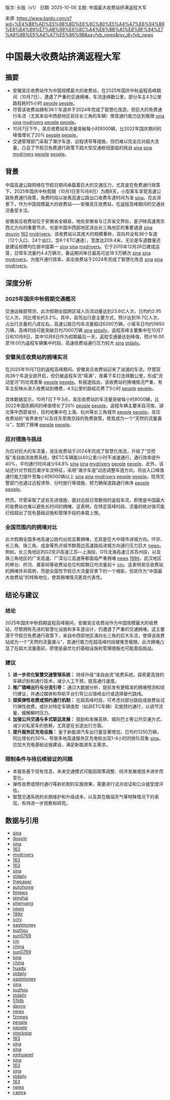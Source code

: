 版次: 头版（v1）
日期: 2025-10-08
主题: 中国最大收费站挤满返程大军

来源: https://www.baidu.com/s?wd=%E4%B8%AD%E5%9B%BD%E6%9C%80%E5%A4%A7%E6%94%B6%E8%B4%B9%E7%AB%99%E6%8C%A4%E6%BB%A1%E8%BF%94%E7%A8%8B%E5%A4%A7%E5%86%9B&sa=fyb_news&rsv_dl=fyb_news

# 中国最大收费站挤满返程大军

## 摘要
- 安徽吴庄收费站作为中国规模最大的收费站，在2025年国庆中秋返程高峰期间（10月7日），遭遇了严重的交通拥堵，车流连绵数公里，部分车主4.5公里路程耗时5小时 [people](https://vertexaisearch.cloud.google.com/grounding-api-redirect/AUZIYQGQmPQzjZUkQyDbtNcT5xd_MtsLVWQ0Kkv85OR9NaJt3X3CN_JOOm-DbiYBIoEJk9bdMya2ohng67cqxEoi99tSFZAm4smDJnu1WWiKJQxpRv6LSgxD0dQlS7EPzr5uWJHHiEIpHCOsS2sPw2T21eVn7a0P2qoZ0HBEpg==) [people](https://vertexaisearch.cloud.google.com/grounding-api-redirect/AUZIYQGOdbPo6SfMVUL9UCezQ-T3MqAkOhGg5C7DuDglvtxPZDuvIi5ZcZFsuD2hXvXdtEkU3FTu4wQs2bsDN-CjMUnWe1g4Mbj9N3CRP-c7iSca0Ub_o2dUt0i-I39f8nSPQCm5Ja57Da5lbv62E3voHGBd-o2dFgs=)。
- 尽管该收费站拥有36个车道并于2024年完成了智慧化改造，但巨大的免费通行车流（尤其来自中西部地区前往长三角的车辆）使其通行能力达到极限 [sina](https://vertexaisearch.cloud.google.com/grounding-api-redirect/AUZIYQEHh3V1zilUoyJ4n-Ls3kC9xUeUFHNEs8sG-J_G7_f5aQVfggFjWIK2nSr87QEET6gKfMrwpfj4Yhl3-ftuoHlxPV0JyKCBgaPPV1_qe_rOi2WHHuugyTxsAPZtZU1MjkKqltc6mgdBgw_gCzYH8e7SnmRqCIhXeg==) [sina](https://vertexaisearch.cloud.google.com/grounding-api-redirect/AUZIYQFu4_gZQsl-CAaaDrvDoBfG7f102PQaZ9Iz3PHRr_V8Bw749ENFwZxbYBm5JWfK84kNTE46GqWUdgGDHeRNrw88k14RvXZuOfATusgKt_-bMzsbzvYOxY2jGXDkvgh5YFLxYEL0ahclPrEFXie1mIYHki8WRd7qRSnfxbuXCCkgUGBPOeDa) [mydrivers](https://vertexaisearch.cloud.google.com/grounding-api-redirect/AUZIYQE4WsZhjC7UhrYq-k5sKOWGRoQ72DEBpx8c0rL-APLZ9jwyzD3l6_JQJJuJttit-pi8TJaJt2XTPVirSzinY0QZysKR773wzJQ1g4N5U1hCIbcUuevsizRMj5rb8wFcSKDIgXW4VYa7aQ==) [people](https://vertexaisearch.cloud.google.com/grounding-api-redirect/AUZIYQGQmPQzjZUkQyDbtNcT5xd_MtsLVWQ0Kkv85OR9NaJt3X3CN_JOOm-DbiYBIoEJk9bdMya2ohng67cqxEoi99tSFZAm4smDJnu1WWiKJQxpRv6LSgxD0dQlS7EPzr5uWJHHiEIpHCOsS2sPw2T21eVn7a0P2qoZ0HBEpg==) [people](https://vertexaisearch.cloud.google.com/grounding-api-redirect/AUZIYQGOdbPo6SfMVUL9UCezQ-T3MqAkOhGg5C7DuDglvtxPZDuvIi5ZcZFsuD2hXvXdtEkU3FTu4wQs2bsDN-CjMUnWe1g4Mbj9N3CRP-c7iSca0Ub_o2dUt0i-I39f8nSPQCm5Ja57Da5lbv62E3voHGBd-o2dFgs=)。
- 10月7日下午，吴庄收费站车流量突破每小时8000辆，比2022年国庆期间的峰值增长了20% [people](https://vertexaisearch.cloud.google.com/grounding-api-redirect/AUZIYQGQmPQzjZUkQyDbtNcT5xd_MtsLVWQ0Kkv85OR9NaJt3X3CN_JOOm-DbiYBIoEJk9bdMya2ohng67cqxEoi99tSFZAm4smDJnu1WWiKJQxpRv6LSgxD0dQlS7EPzr5uWJHHiEIpHCOsS2sPw2T21eVn7a0P2qoZ0HBEpg==) [people](https://vertexaisearch.cloud.google.com/grounding-api-redirect/AUZIYQGOdbPo6SfMVUL9UCezQ-T3MqAkOhGg5C7DuDglvtxPZDuvIi5ZcZFsuD2hXvXdtEkU3FTu4wQs2bsDN-CjMUnWe1g4Mbj9N3CRP-c7iSca0Ub_o2dUt0i-I39f8nSPQCm5Ja57Da5lbv62E3voHGBd-o2dFgs=)。
- 交通管理部门采取了潮汐车道、远程诱导等措施，但仍难以完全应对超大流量，凸显了节假日免费通行政策下超大型交通枢纽面临的挑战 [sina](https://vertexaisearch.cloud.google.com/grounding-api-redirect/AUZIYQEHh3V1zilUoyJ4n-Ls3kC9xUeUFHNEs8sG-J_G7_f5aQVfggFjWIK2nSr87QEET6gKfMrwpfj4Yhl3-ftuoHlxPV0JyKCBgaPPV1_qe_rOi2WHHuugyTxsAPZtZU1MjkKqltc6mgdBgw_gCzYH8e7SnmRqCIhXeg==) [sina](https://vertexaisearch.cloud.google.com/grounding-api-redirect/AUZIYQFu4_gZQsl-CAaaDrvDoBfG7f102PQaZ9Iz3PHRr_V8Bw749ENFwZxbYBm5JWfK84kNTE46GqWUdgGDHeRNrw88k14RvXZuOfATusgKt_-bMzsbzvYOxY2jGXDkvgh5YFLxYEL0ahclPrEFXie1mIYHki8WRd7qRSnfxbuXCCkgUGBPOeDa) [mydrivers](https://vertexaisearch.cloud.google.com/grounding-api-redirect/AUZIYQE4WsZhjC7UhrYq-k5sKOWGRoQ72DEBpx8c0rL-APLZ9jwyzD3l6_JQJJuJttit-pi8TJaJt2XTPVirSzinY0QZysKR773wzJQ1g4N5U1hCIbcUuevsizRMj5rb8wFcSKDIgXW4VYa7aQ==) [people](https://vertexaisearch.cloud.google.com/grounding-api-redirect/AUZIYQGQmPQzjZUkQyDbtNcT5xd_MtsLVWQ0Kkv85OR9NaJt3X3CN_JOOm-DbiYBIoEJk9bdMya2ohng67cqxEoi99tSFZAm4smDJnu1WWiKJQxpRv6LSgxD0dQlS7EPzr5uWJHHiEIpHCOsS2sPw2T21eVn7a0P2qoZ0HBEpg==) [people](https://vertexaisearch.cloud.google.com/grounding-api-redirect/AUZIYQGOdbPo6SfMVUL9UCezQ-T3MqAkOhGg5C7DuDglvtxPZDuvIi5ZcZFsuD2hXvXdtEkU3FTu4wQs2bsDN-CjMUnWe1g4Mbj9N3CRP-c7iSca0Ub_o2dUt0i-I39f8nSPQCm5Ja57Da5lbv62E3voHGBd-o2dFgs=)。

## 背景
中国高速公路网络在节假日期间承载着巨大的交通压力，尤其是在免费通行政策下。2025年国庆中秋假期（10月1日至10月8日）为期8天，小型客车享受高速公路免费通行政策，免费时段以驶离高速公路出口收费车道时间为准 [sina](https://vertexaisearch.cloud.google.com/grounding-api-redirect/AUZIYQHrVKw0xNPywPWlRaC8AIRp689wsmga7HdKmVgTBSqI2UX6AzFsQRsSUHan-_gFiLafK1omqQi2-gYFlKRhf0MykAgMptPFexqzYKQ568doqRBqZdxl3Mm1Dk0ENfYZ5dMxGt7FQCw_012nqHqOi_SWvXPNwuo17cgXscTHymnB6A==)。在此背景下，作为中国规模最大的收费站——安徽吴庄收费站，在返程高峰期间的交通状况备受关注。

安徽吴庄收费站位于安徽省全椒县，地处安徽省与江苏省交界处，是沪陕高速南京西北方向的重要节点，也是中国中西部地区进出长三角地区的重要通道 [sina](https://vertexaisearch.cloud.google.com/grounding-api-redirect/AUZIYQEHh3V1zilUoyJ4n-Ls3kC9xUeUFHNEs8sG-J_G7_f5aQVfggFjWIK2nSr87QEET6gKfMrwpfj4Yhl3-ftuoHlxPV0JyKCBgaPPV1_qe_rOi2WHHuugyTxsAPZtZU1MjkKqltc6mgdBgw_gCzYH8e7SnmRqCIhXeg==) [douyin](https://vertexaisearch.cloud.google.com/grounding-api-redirect/AUZIYQFGrlcQIfVsLZ7b46qvATWvLDyJI0dN7iaCw8HyO-OxugA7vGnrZGYrwOx0B0vRxPVd_YFobfHI5HFca8hDbfERnytCTYyrl8KIQWqm2TQQERrOhr4X3LkiyRGWIDlOt87DexCGRxHT7An_lA==) [163](https://vertexaisearch.cloud.google.com/grounding-api-redirect/AUZIYQGcPb4ws1ZZcMEfg9-paL0i2kV77ha5b_pOiBCTTEUyvISyFhF2GfHU3pEEviE6XocHLa7eqOUPdxOtPyjfyKKD2OPMJnplntZzJiWeAgwbEidlCQVRq5Ug6sWJmKGddUVmbs1M4nlQh_CbnH9VrL8=) [mydrivers](https://vertexaisearch.cloud.google.com/grounding-api-redirect/AUZIYQE4WsZhjC7UhrYq-k5sKOWGRoQ72DEBpx8c0rL-APLZ9jwyzD3l6_JQJJuJttit-pi8TJaJt2XTPVirSzinY0QZysKR773wzJQ1g4N5U1hCIbcUuevsizRMj5rb8wFcSKDIgXW4VYa7aQ==)。该收费站以其庞大的规模著称，双向共设有36个车道（12个入口、24个出口，含6个ETC通道），宽度达209.4米，无论是车道数量还是建设规模均位居中国第一 [sina](https://vertexaisearch.cloud.google.com/grounding-api-redirect/AUZIYQEHh3V1zilUoyJ4n-Ls3kC9xUeUFHNEs8sG-J_G7_f5aQVfggFjWIK2nSr87QEET6gKfMrwpfj4Yhl3-ftuoHlxPV0JyKCBgaPPV1_qe_rOi2WHHuugyTxsAPZtZU1MjkKqltc6mgdBgw_gCzYH8e7SnmRqCIhXeg==) [sina](https://vertexaisearch.cloud.google.com/grounding-api-redirect/AUZIYQFu4_gZQsl-CAaaDrvDoBfG7f102PQaZ9Iz3PHRr_V8Bw749ENFwZxbYBm5JWfK84kNTE46GqWUdgGDHeRNrw88k14RvXZuOfATusgKt_-bMzsbzvYOxY2jGXDkvgh5YFLxYEL0ahclPrEFXie1mIYHki8WRd7qRSnfxbuXCCkgUGBPOeDa) [mydrivers](https://vertexaisearch.cloud.google.com/grounding-api-redirect/AUZIYQE4WsZhjC7UhrYq-k5sKOWGRoQ72DEBpx8c0rL-APLZ9jwyzD3l6_JQJJuJttit-pi8TJaJt2XTPVirSzinY0QZysKR773wzJQ1g4N5U1hCIbcUuevsizRMj5rb8wFcSKDIgXW4VYa7aQ==)。它于2015年12月26日建成运营，日常车流量约4.4万辆次，春运期间单日最高可达18.5万辆次 [sina](https://vertexaisearch.cloud.google.com/grounding-api-redirect/AUZIYQEHh3V1zilUoyJ4n-Ls3kC9xUeUFHNEs8sG-J_G7_f5aQVfggFjWIK2nSr87QEET6gKfMrwpfj4Yhl3-ftuoHlxPV0JyKCBgaPPV1_qe_rOi2WHHuugyTxsAPZtZU1MjkKqltc6mgdBgw_gCzYH8e7SnmRqCIhXeg==) [sina](https://vertexaisearch.cloud.google.com/grounding-api-redirect/AUZIYQFu4_gZQsl-CAaaDrvDoBfG7f102PQaZ9Iz3PHRr_V8Bw749ENFwZxbYBm5JWfK84kNTE46GqWUdgGDHeRNrw88k14RvXZuOfATusgKt_-bMzsbzvYOxY2jGXDkvgh5YFLxYEL0ahclPrEFXie1mIYHki8WRd7qRSnfxbuXCCkgUGBPOeDa) [mydrivers](https://vertexaisearch.cloud.google.com/grounding-api-redirect/AUZIYQE4WsZhjC7UhrYq-k5sKOWGRoQ72DEBpx8c0rL-APLZ9jwyzD3l6_JQJJuJttit-pi8TJaJt2XTPVirSzinY0QZysKR773wzJQ1g4N5U1hCIbcUuevsizRMj5rb8wFcSKDIgXW4VYa7aQ==)。为提升通行效率，吴庄收费站于2024年完成了智慧化改造 [sina](https://vertexaisearch.cloud.google.com/grounding-api-redirect/AUZIYQEHh3V1zilUoyJ4n-Ls3kC9xUeUFHNEs8sG-J_G7_f5aQVfggFjWIK2nSr87QEET6gKfMrwpfj4Yhl3-ftuoHlxPV0JyKCBgaPPV1_qe_rOi2WHHuugyTxsAPZtZU1MjkKqltc6mgdBgw_gCzYH8e7SnmRqCIhXeg==) [sina](https://vertexaisearch.cloud.google.com/grounding-api-redirect/AUZIYQFu4_gZQsl-CAaaDrvDoBfG7f102PQaZ9Iz3PHRr_V8Bw749ENFwZxbYBm5JWfK84kNTE46GqWUdgGDHeRNrw88k14RvXZuOfATusgKt_-bMzsbzvYOxY2jGXDkvgh5YFLxYEL0ahclPrEFXie1mIYHki8WRd7qRSnfxbuXCCkgUGBPOeDa) [mydrivers](https://vertexaisearch.cloud.google.com/grounding-api-redirect/AUZIYQE4WsZhjC7UhrYq-k5sKOWGRoQ72DEBpx8c0rL-APLZ9jwyzD3l6_JQJJuJttit-pi8TJaJt2XTPVirSzinY0QZysKR773wzJQ1g4N5U1hCIbcUuevsizRMj5rb8wFcSKDIgXW4VYa7aQ==)。

## 深度分析
### 2025年国庆中秋假期交通概况
交通运输部预测，此次假期全国跨区域人员流动量达到23.6亿人次，日均约2.95亿人次，同比增长约3.2%。其中，自驾出行是主要方式，预计达到18.7亿人次，占出行总量的八成左右。高速公路日均车流量超过6200万辆，小客车日均约5650万辆，高峰时段可能突破日均7000万辆 [sina](https://vertexaisearch.cloud.google.com/grounding-api-redirect/AUZIYQHrVKw0xNPywPWlRaC8AIRp689wsmga7HdKmVgTBSqI2UX6AzFsQRsSUHan-_gFiLafK1omqQi2-gYFlKRhf0MykAgMptPFexqzYKQ568doqRBqZdxl3Mm1Dk0ENfYZ5dMxGt7FQCw_012nqHqOi_SWvXPNwuo17cgXscTHymnB6A==) [stdaily](https://vertexaisearch.cloud.google.com/grounding-api-redirect/AUZIYQEsAT-TGQ0hpOBLob-29K9PZkp-d_4VK4DYmNGrVZW71SPN6hs-rDFjEUN5d9vi7azYY_t-ThTnQgjNak2A8pL2NoDroHLLGNI3wRcDt0G2spp2wYUNIY5ES0GmxNCzEpsgk_A5tnsUDFr9UQBeOhPcwcSpckizuPurXg==)。返程高峰主要集中在10月7日和10月8日，其中10月8日作为假期最后一天，返程交通量达到峰值，预计16:00至18:00为返程车辆集中时段，高速收费站通行压力较大 [sina](https://vertexaisearch.cloud.google.com/grounding-api-redirect/AUZIYQHrVKw0xNPywPWlRaC8AIRp689wsmga7HdKmVgTBSqI2UX6AzFsQRsSUHan-_gFiLafK1omqQi2-gYFlKRhf0MykAgMptPFexqzYKQ568doqRBqZdxl3Mm1Dk0ENfYZ5dMxGt7FQCw_012nqHqOi_SWvXPNwuo17cgXscTHymnB6A==) [stdaily](https://vertexaisearch.cloud.google.com/grounding-api-redirect/AUZIYQEsAT-TGQ0hpOBLob-29K9PZkp-d_4VK4DYmNGrVZW71SPN6hs-rDFjEUN5d9vi7azYY_t-ThTnQgjNak2A8pL2NoDroHLLGNI3wRcDt0G2spp2wYUNIY5ES0GmxNCzEpsgk_A5tnsUDFr9UQBeOhPcwcSpckizuPurXg==)。

### 安徽吴庄收费站的拥堵实况
在2025年10月7日的返程高峰期间，安徽吴庄收费站迎来了汹涌的车流。尽管双向36个车道全部开启，但仍被返程车流“填满”，夜幕下车灯连绵数公里，形成“流动星河”的壮观景象 [people](https://vertexaisearch.cloud.google.com/grounding-api-redirect/AUZIYQGQmPQzjZUkQyDbtNcT5xd_MtsLVWQ0Kkv85OR9NaJt3X3CN_JOOm-DbiYBIoEJk9bdMya2ohng67cqxEoi99tSFZAm4smDJnu1WWiKJQxpRv6LSgxD0dQlS7EPzr5uWJHHiEIpHCOsS2sPw2T21eVn7a0P2qoZ0HBEpg==) [people](https://vertexaisearch.cloud.google.com/grounding-api-redirect/AUZIYQGOdbPo6SfMVUL9UCezQ-T3MqAkOhGg5C7DuDglvtxPZDuvIi5ZcZFsuD2hXvXdtEkU3FTu4wQs2bsDN-CjMUnWe1g4Mbj9N3CRP-c7iSca0Ub_o2dUt0i-I39f8nSPQCm5Ja57Da5lbv62E3voHGBd-o2dFgs=)。有报道指出，该收费站的拥堵情况严重，有车主反映从进入收费站到缴费，4.5公里的路程花费了5小时 [people](https://vertexaisearch.cloud.google.com/grounding-api-redirect/AUZIYQGQmPQzjZUkQyDbtNcT5xd_MtsLVWQ0Kkv85OR9NaJt3X3CN_JOOm-DbiYBIoEJk9bdMya2ohng67cqxEoi99tSFZAm4smDJnu1WWiKJQxpRv6LSgxD0dQlS7EPzr5uWJHHiEIpHCOsS2sPw2T21eVn7a0P2qoZ0HBEpg==) [people](https://vertexaisearch.cloud.google.com/grounding-api-redirect/AUZIYQGOdbPo6SfMVUL9UCezQ-T3MqAkOhGg5C7DuDglvtxPZDuvIi5ZcZFsuD2hXvXdtEkU3FTu4wQs2bsDN-CjMUnWe1g4Mbj9N3CRP-c7iSca0Ub_o2dUt0i-I39f8nSPQCm5Ja57Da5lbv62E3voHGBd-o2dFgs=)。

具体数据显示，10月7日下午3点，吴庄收费站的车流量突破每小时8000辆，比2022年国庆期间的峰值增长了20% [people](https://vertexaisearch.cloud.google.com/grounding-api-redirect/AUZIYQGQmPQzjZUkQyDbtNcT5xd_MtsLVWQ0Kkv85OR9NaJt3X3CN_JOOm-DbiYBIoEJk9bdMya2ohng67cqxEoi99tSFZAm4smDJnu1WWiKJQxpRv6LSgxD0dQlS7EPzr5uWJHHiEIpHCOsS2sPw2T21eVn7a0P2qoZ0HBEpg==) [people](https://vertexaisearch.cloud.google.com/grounding-api-redirect/AUZIYQGOdbPo6SfMVUL9UCezQ-T3MqAkOhGg5C7DuDglvtxPZDuvIi5ZcZFsuD2hXvXdtEkU3FTu4wQs2bsDN-CjMUnWe1g4Mbj9N3CRP-c7iSca0Ub_o2dUt0i-I39f8nSPQCm5Ja57Da5lbv62E3voHGBd-o2dFgs=)。返程车辆主要来自河南、湖北等中西部省份，目的地集中在上海、杭州等长三角城市 [people](https://vertexaisearch.cloud.google.com/grounding-api-redirect/AUZIYQGQmPQzjZUkQyDbtNcT5xd_MtsLVWQ0Kkv85OR9NaJt3X3CN_JOOm-DbiYBIoEJk9bdMya2ohng67cqxEoi99tSFZAm4smDJnu1WWiKJQxpRv6LSgxD0dQlS7EPzr5uWJHHiEIpHCOsS2sPw2T21eVn7a0P2qoZ0HBEpg==) [people](https://vertexaisearch.cloud.google.com/grounding-api-redirect/AUZIYQGOdbPo6SfMVUL9UCezQ-T3MqAkOhGg5C7DuDglvtxPZDuvIi5ZcZFsuD2hXvXdtEkU3FTu4wQs2bsDN-CjMUnWe1g4Mbj9N3CRP-c7iSca0Ub_o2dUt0i-I39f8nSPQCm5Ja57Da5lbv62E3voHGBd-o2dFgs=)。吴庄收费站的“省界身份”以及往东至南京段的免费政策，使其成为一个“天然的流量漏斗”，加剧了拥堵 [people](https://vertexaisearch.cloud.google.com/grounding-api-redirect/AUZIYQGQmPQzjZUkQyDbtNcT5xd_MtsLVWQ0Kkv85OR9NaJt3X3CN_JOOm-DbiYBIoEJk9bdMya2ohng67cqxEoi99tSFZAm4smDJnu1WWiKJQxpRv6LSgxD0dQlS7EPzr5uWJHHiEIpHCOsS2sPw2T21eVn7a0P2qoZ0HBEpg==) [people](https://vertexaisearch.cloud.google.com/grounding-api-redirect/AUZIYQGOdbPo6SfMVUL9UCezQ-T3MqAkOhGg5C7DuDglvtxPZDuvIi5ZcZFsuD2hXvXdtEkU3FTu4wQs2bsDN-CjMUnWe1g4Mbj9N3CRP-c7iSca0Ub_o2dUt0i-I39f8nSPQCm5Ja57Da5lbv62E3voHGBd-o2dFgs=)。

### 应对措施与挑战
为应对巨大的车流量，吴庄收费站于2024年完成了智慧化改造，升级了“交控版”准自由流收费系统，使ETC车辆能以40公里/小时不减速通行，通行效率提升40%，平均通行时间减少54.8% [sina](https://vertexaisearch.cloud.google.com/grounding-api-redirect/AUZIYQEHh3V1zilUoyJ4n-Ls3kC9xUeUFHNEs8sG-J_G7_f5aQVfggFjWIK2nSr87QEET6gKfMrwpfj4Yhl3-ftuoHlxPV0JyKCBgaPPV1_qe_rOi2WHHuugyTxsAPZtZU1MjkKqltc6mgdBgw_gCzYH8e7SnmRqCIhXeg==) [sina](https://vertexaisearch.cloud.google.com/grounding-api-redirect/AUZIYQFu4_gZQsl-CAaaDrvDoBfG7f102PQaZ9Iz3PHRr_V8Bw749ENFwZxbYBm5JWfK84kNTE46GqWUdgGDHeRNrw88k14RvXZuOfATusgKt_-bMzsbzvYOxY2jGXDkvgh5YFLxYEL0ahclPrEFXie1mIYHki8WRd7qRSnfxbuXCCkgUGBPOeDa) [mydrivers](https://vertexaisearch.cloud.google.com/grounding-api-redirect/AUZIYQE4WsZhjC7UhrYq-k5sKOWGRoQ72DEBpx8c0rL-APLZ9jwyzD3l6_JQJJuJttit-pi8TJaJt2XTPVirSzinY0QZysKR773wzJQ1g4N5U1hCIbcUuevsizRMj5rb8wFcSKDIgXW4VYa7aQ==) [people](https://vertexaisearch.cloud.google.com/grounding-api-redirect/AUZIYQGQmPQzjZUkQyDbtNcT5xd_MtsLVWQ0Kkv85OR9NaJt3X3CN_JOOm-DbiYBIoEJk9bdMya2ohng67cqxEoi99tSFZAm4smDJnu1WWiKJQxpRv6LSgxD0dQlS7EPzr5uWJHHiEIpHCOsS2sPw2T21eVn7a0P2qoZ0HBEpg==) [people](https://vertexaisearch.cloud.google.com/grounding-api-redirect/AUZIYQGOdbPo6SfMVUL9UCezQ-T3MqAkOhGg5C7DuDglvtxPZDuvIi5ZcZFsuD2hXvXdtEkU3FTu4wQs2bsDN-CjMUnWe1g4Mbj9N3CRP-c7iSca0Ub_o2dUt0i-I39f8nSPQCm5Ja57Da5lbv62E3voHGBd-o2dFgs=)。此外，该站还针对节假日潮汐车流特征，采用“潮汐车道”动态调整车道方向，将出入口峰值通行能力提升至每小时6000辆以上 [sina](https://vertexaisearch.cloud.google.com/grounding-api-redirect/AUZIYQEHh3V1zilUoyJ4n-Ls3kC9xUeUFHNEs8sG-J_G7_f5aQVfggFjWIK2nSr87QEET6gKfMrwpfj4Yhl3-ftuoHlxPV0JyKCBgaPPV1_qe_rOi2WHHuugyTxsAPZtZU1MjkKqltc6mgdBgw_gCzYH8e7SnmRqCIhXeg==) [sina](https://vertexaisearch.cloud.google.com/grounding-api-redirect/AUZIYQFu4_gZQsl-CAaaDrvDoBfG7f102PQaZ9Iz3PHRr_V8Bw749ENFwZxbYBm5JWfK84kNTE46GqWUdgGDHeRNrw88k14RvXZuOfATusgKt_-bMzsbzvYOxY2jGXDkvgh5YFLxYEL0ahclPrEFXie1mIYHki8WRd7qRSnfxbuXCCkgUGBPOeDa) [mydrivers](https://vertexaisearch.cloud.google.com/grounding-api-redirect/AUZIYQE4WsZhjC7UhrYq-k5sKOWGRoQ72DEBpx8c0rL-APLZ9jwyzD3l6_JQJJuJttit-pi8TJaJt2XTPVirSzinY0QZysKR773wzJQ1g4N5U1hCIbcUuevsizRMj5rb8wFcSKDIgXW4VYa7aQ==) [people](https://vertexaisearch.cloud.google.com/grounding-api-redirect/AUZIYQGQmPQzjZUkQyDbtNcT5xd_MtsLVWQ0Kkv85OR9NaJt3X3CN_JOOm-DbiYBIoEJk9bdMya2ohng67cqxEoi99tSFZAm4smDJnu1WWiKJQxpRv6LSgxD0dQlS7EPzr5uWJHHiEIpHCOsS2sPw2T21eVn7a0P2qoZ0HBEpg==) [people](https://vertexaisearch.cloud.google.com/grounding-api-redirect/AUZIYQGOdbPo6SfMVUL9UCezQ-T3MqAkOhGg5C7DuDglvtxPZDuvIi5ZcZFsuD2hXvXdtEkU3FTu4wQs2bsDN-CjMUnWe1g4Mbj9N3CRP-c7iSca0Ub_o2dUt0i-I39f8nSPQCm5Ja57Da5lbv62E3voHGBd-o2dFgs=)。现场交警部门也通过远程诱导、分时放行等措施，努力确保道路通行秩序 [people](https://vertexaisearch.cloud.google.com/grounding-api-redirect/AUZIYQGQmPQzjZUkQyDbtNcT5xd_MtsLVWQ0Kkv85OR9NaJt3X3CN_JOOm-DbiYBIoEJk9bdMya2ohng67cqxEoi99tSFZAm4smDJnu1WWiKJQxpRv6LSgxD0dQlS7EPzr5uWJHHiEIpHCOsS2sPw2T21eVn7a0P2qoZ0HBEpg==) [people](https://vertexaisearch.cloud.google.com/grounding-api-redirect/AUZIYQGOdbPo6SfMVUL9UCezQ-T3MqAkOhGg5C7DuDglvtxPZDuvIi5ZcZFsuD2hXvXdtEkU3FTu4wQs2bsDN-CjMUnWe1g4Mbj9N3CRP-c7iSca0Ub_o2dUt0i-I39f8nSPQCm5Ja57Da5lbv62E3voHGBd-o2dFgs=)。

然而，尽管采取了这些先进措施，面对远超日常数倍的返程车流，即使是中国最大的收费站也难以避免长时间的拥堵。这表明，在特定高峰时段，流量的绝对值可能已经超出了现有基础设施和管理手段的承载上限。

### 全国范围内的拥堵对比
此次假期全国多地高速公路均出现显著拥堵，尤其是在大中城市进城方向。环京、长三角、珠三角、成渝等热点城市群周边高速路段进城方向通行压力巨大 [news](https://vertexaisearch.cloud.google.com/grounding-api-redirect/AUZIYQF12vJQ6mQ37B391IizgY4l-GtgbOBBro5qYUUD1jFnhe__BZwUiNEwI9FVMCH_deOF81x00454-rqS3MxpJw0oVldlj220nBRmi-mZeIMWz8cdsE5qzkx1BYBfkV8d1sUezqrPkPz_aUrBktAaMHdUb0Qu3x0h_bw8l1ZFNgfNK2Cwap2e)。例如，长三角地区的G2京沪高速江苏—上海段、G15沈海高速江苏苏州段，以及珠三角地区的广龙高速、广深沿江高速等都面临严重拥堵 [news](https://vertexaisearch.cloud.google.com/grounding-api-redirect/AUZIYQF12vJQ6mQ37B391IizgY4l-GtgbOBBro5qYUUD1jFnhe__BZwUiNEwI9FVMCH_deOF81x00454-rqS3MxpJw0oVldlj220nBRmi-mZeIMWz8cdsE5qzkx1BYBfkV8d1sUezqrPkPz_aUrBktAaMHdUb0Qu3x0h_bw8l1ZFNgfNK2Cwap2e) [199it](https://vertexaisearch.cloud.google.com/grounding-api-redirect/AUZIYQGzAdxnqBzbhGhw7LfOnQTnshV2au2cU7db8O3ySmQLmLEXv1LOFQeIcKgJpNWA8ly6ztBftn5nXz3QWEihPJOSa_s36BKIqSyNQej4QqowEgD3a3v-QepwPTMZebzQJVBbwU6zuOo=)。武汉地区的琴台、府河、龚家岭等收费站也位列假期日均流量前十 [cjn](https://vertexaisearch.cloud.google.com/grounding-api-redirect/AUZIYQGkJt9L0xyZ8J4M3XBrI8GH4JFeDNvRiFfxsLW-EsSTeoCb5bus7fNfRL1zqlR0XAQQSdY_6m-p3Fo7zb7oexJLAXUacShARzqWi1j9cYQhp0WwRpqE_ZmkPHoYJG5nygE9r-RsiMCh)。这表明吴庄收费站的拥堵并非孤例，而是全国性节假日大流量背景下的一个缩影，但其作为“中国最大收费站”的特殊地位，使其拥堵情况更具代表性。

## 结论与建议
### 结论
2025年国庆中秋假期返程高峰期间，安徽吴庄收费站作为中国规模最大的收费站，尽管拥有先进的智慧化设施和多车道设计，仍遭遇了严重的交通拥堵。这主要源于节假日免费通行政策下，来自中西部地区涌向长三角的巨大车流，使得该收费站成为一个“天然的流量漏斗”，其通行能力在超高峰时段被推至极限。此次拥堵凸显了在超大流量面前，即使是最优化的基础设施和管理措施也可能面临挑战。

### 建议
1.  **进一步优化智慧交通管理系统：** 持续升级“准自由流”收费系统，探索更高效的车辆识别和通行技术，减少人工干预，提高通行速度。
2.  **推广错峰出行与分流引导：** 通过大数据分析，提前发布更精准的拥堵预测和绕行建议，并通过媒体和导航平台引导公众错峰出行或选择替代路线。
3.  **探索弹性收费或预约通行机制：** 在超高峰时段，可考虑对部分路段或收费站试行弹性收费，或针对特定车辆类型（如非ETC车辆）实施预约通行，以调节流量，缓解瞬时压力。
4.  **加强公共交通与多式联运发展：** 鼓励和发展高铁、城际巴士等公共交通方式，减少对私家车的依赖，尤其是在长途出行方面。
5.  **提升服务区充电设施：** 鉴于新能源汽车出行量显著增加，日均约1250万辆，同比增长约30%，导致多地高速服务区充电桩出现1-4小时的排队现象 [sina](https://vertexaisearch.cloud.google.com/grounding-api-redirect/AUZIYQHrVKw0xNPywPWlRaC8AIRp689wsmga7HdKmVgTBSqI2UX6AzFsQRsSUHan-_gFiLafK1omqQi2-gYFlKRhf0MykAgMptPFexqzYKQ568doqRBqZdxl3Mm1Dk0ENfYZ5dMxGt7FQCw_012nqHqOi_SWvXPNwuo17cgXscTHymnB6A==)，应加大充电基础设施建设，满足新能源车主需求。

### 限制条件与待后续验证的问题
- 本报告基于现有信息，未来交通模式可能因政策调整、经济发展或技术进步而变化。
- 弹性收费或预约通行等新机制的实施效果，需要进行试点验证和公众接受度评估。
- 智慧交通系统的长期维护和升级成本，以及其在极端天气等特殊情况下的表现，有待进一步观察和研究。

## 数据与引用
- [sina](https://vertexaisearch.cloud.google.com/grounding-api-redirect/AUZIYQEHh3V1zilUoyJ4n-Ls3kC9xUeUFHNEs8sG-J_G7_f5aQVfggFjWIK2nSr87QEET6gKfMrwpfj4Yhl3-ftuoHlxPV0JyKCBgaPPV1_qe_rOi2WHHuugyTxsAPZtZU1MjkKqltc6mgdBgw_gCzYH8e7SnmRqCIhXeg==)
- [douyin](https://vertexaisearch.cloud.google.com/grounding-api-redirect/AUZIYQFGrlcQIfVsLZ7b46qvATWvLDyJI0dN7iaCw8HyO-OxugA7vGnrZGYrwOx0B0vRxPVd_YFobfHI5HFca8hDbfERnytCTYyrl8KIQWqm2TQQERrOhr4X3LkiyRGWIDlOt87DexCGRxHT7An_lA==)
- [sina](https://vertexaisearch.cloud.google.com/grounding-api-redirect/AUZIYQFu4_gZQsl-CAaaDrvDoBfG7f102PQaZ9Iz3PHRr_V8Bw749ENFwZxbYBm5JWfK84kNTE46GqWUdgGDHeRNrw88k14RvXZuOfATusgKt_-bMzsbzvYOxY2jGXDkvgh5YFLxYEL0ahclPrEFXie1mIYHki8WRd7qRSnfxbuXCCkgUGBPOeDa)
- [163](https://vertexaisearch.cloud.google.com/grounding-api-redirect/AUZIYQGcPb4ws1ZZcMEfg9-paL0i2kV77ha5b_pOiBCTTEUyvISyFhF2GfHU3pEEviE6XocHLa7eqOUPdxOtPyjfyKKD2OPMJnplntZzJiWeAgwbEidlCQVRq5Ug6sWJmKGddUVmbs1M4nlQh_CbnH9VrL8=)
- [mydrivers](https://vertexaisearch.cloud.google.com/grounding-api-redirect/AUZIYQE4WsZhjC7UhrYq-k5sKOWGRoQ72DEBpx8c0rL-APLZ9jwyzD3l6_JQJJuJttit-pi8TJaJt2XTPVirSzinY0QZysKR773wzJQ1g4N5U1hCIbcUuevsizRMj5rb8wFcSKDIgXW4VYa7aQ==)
- [163](https://vertexaisearch.cloud.google.com/grounding-api-redirect/AUZIYQED7N-wS384a9UZ45Yu9y0UFS6GGxEO1F25BQokfUy30i1rZeZ7he7iq1R2e2X59DsQaNzZR8ROsMT3wTbfxKbIYF4XVGf6FeQuYoCRUeURBHCSVhiWGSB4zcO-B0NtHFPTj9tuJ53Js5Y_LQxMy48=)
- [163](https://vertexaisearch.cloud.google.com/grounding-api-redirect/AUZIYQFOp0nR5xpFnFkcrSdY_NKznYCQcTn-yKXDkTogUQF6WWFKpGp7rd0kv2XMgpPJskQi-exYzuPaqjjGZefAm8LX2mgwiPoGIzEGAQuMF2g0R_S8Kxl747kG-g90vwFrZimrU8TxG7u24no6PnJM)
- [sina](https://vertexaisearch.cloud.google.com/grounding-api-redirect/AUZIYQHrVKw0xNPywPWlRaC8AIRp689wsmga7HdKmVgTBSqI2UX6AzFsQRsSUHan-_gFiLafK1omqQi2-gYFlKRhf0MykAgMptPFexqzYKQ568doqRBqZdxl3Mm1Dk0ENfYZ5dMxGt7FQCw_012nqHqOi_SWvXPNwuo17cgXscTHymnB6A==)
- [stdaily](https://vertexaisearch.cloud.google.com/grounding-api-redirect/AUZIYQEsAT-TGQ0hpOBLob-29K9PZkp-d_4VK4DYmNGrVZW71SPN6hs-rDFjEUN5d9vi7azYY_t-ThTnQgjNak2A8pL2NoDroHLLGNI3wRcDt0G2spp2wYUNIY5ES0GmxNCzEpsgk_A5tnsUDFr9UQBeOhPcwcSpckizuPurXg==)
- [thepaper](https://vertexaisearch.cloud.google.com/grounding-api-redirect/AUZIYQH0RgpaKy65RHLOUlN_R3-v8AhLO1ONqa2tQy82Fe28Wq230r96z0TWmf5v7jtIkNW6FU4ai8MKABjfkhShdKZkV7sLXMWZgg_VonVJXb8WW4iNUzyLp7FPIfLY61f2pgPocmBuqgSfLfIu4wo=)
- [autohome](https://vertexaisearch.cloud.google.com/grounding-api-redirect/AUZIYQHjz8AzoxpOkZsyqYHsY-L5dEuMk2pqv1yAxq-VYWEp5ze3uXoPQxSq8BtBUXxwFvhCkeeAJ3goljvCApWdzp2f6ZTP5PigExsJCM2mSjcJCNwbBqWva9DNJC1soIILuHNhqrHSqJX32UbOGiI=)
- [bjnews](https://vertexaisearch.cloud.google.com/grounding-api-redirect/AUZIYQFgjAJHtqv1uqqrLDWmmmMAV6M0RSpECKqCUZzafkHhTYHOgtCWnKAxJ1tBn5DbVluFnMZneHrHMHEf_UBV1aIGGDHb55FFyi52BN4fl4sJ_GsMM62mkikWUvgbXszlP3OFi4rG5vLKezeuxKaQYw==)
- [qinghai](https://vertexaisearch.cloud.google.com/grounding-api-redirect/AUZIYQFqD8wH3jlNpYTuKG5cDl8seXXVbroPBxmQEMM8yhqcmrO431PQRSEpgNAdzZQmTdSMemk42lMSa3B7a5KaGXxu3bQXRzMpS0yEomP1n7V2_U2bHIb0pyfr7P-WgX7d-H7fONxo2chd7Jda2X7j3cuIxTANQB28NRzcSBxwmwY6eDtiQ4N4xx0nHQ==)
- [shenyang](https://vertexaisearch.cloud.google.com/grounding-api-redirect/AUZIYQFI4N1ot2UoPVo8efqbuHlqdyIIqrriNwO9AF5kXC5J27EU1YWejlr53YUjIpG-gl2fBPpBxS5GA7JWaeXugtuKh3XBNF6XqVhn-jyez1ELgHFgsduGTWbnpfNA9goNSqic4owhz4qg1jZJu-91G6Tar0KphyXgANcZZoyuEbc8hRdh1Q==)
- [news](https://vertexaisearch.cloud.google.com/grounding-api-redirect/AUZIYQF12vJQ6mQ37B391IizgY4l-GtgbOBBro5qYUUD1jFnhe__BZwUiNEwI9FVMCH_deOF81x00454-rqS3MxpJw0oVldlj220nBRmi-mZeIMWz8cdsE5qzkx1BYBfkV8d1sUezqrPkPz_aUrBktAaMHdUb0Qu3x0h_bw8l1ZFNgfNK2Cwap2e)
- [199it](https://vertexaisearch.cloud.google.com/grounding-api-redirect/AUZIYQGzAdxnqBzbhGhw7LfOnQTnshV2au2cU7db8O3ySmQLmLEXv1LOFQeIcKgJpNWA8ly6ztBftn5nXz3QWEihPJOSa_s36BKIqSyNQej4QqowEgD3a3v-QepwPTMZebzQJVBbwU6zuOo=)
- [cctv](https://vertexaisearch.cloud.google.com/grounding-api-redirect/AUZIYQGuOmeQeKfKihf9v1kC6fLnRkjm1Y-3w7QeGNKWJ8n02QI4cS32cny-G_fMDfkPSNwLx-lU1j6uSFk69ENKUgxvRF6HL-c3EYkFW5moTbp1YfWGv0qvwWQg9Fpqth6zgGCUmqQcVSWxBalEC0FVwSubz8Mcafz-j_BFa0TTqIZWqQ==)
- [eastmoney](https://vertexaisearch.cloud.google.com/grounding-api-redirect/AUZIYQH_pUIWwsE27xZG-IjGGyozanIt2f1Cd6ANT8a87YPsX7AHvRKtr7XuOWgsIG5mDRinYV2AIB5G3FLJKTzvwcHbXDOyV5bknhI_fvzS3lgzvJoDuUPbwXvkE6WP0DpL_ccDcLBiob3qk1P7suc5wA==)
- [suzhou](https://vertexaisearch.cloud.google.com/grounding-api-redirect/AUZIYQH0INP2t_EZtfm2GTJvTCkzcwqxOAID7GKkgJUFWBD9wPfMEUZZIKVR3IDbBoR0ZCsPipClbGtbRFM-XOKvEtFXS0QdjBrTqubBNoCY-UEMNmupYKP30sGKoPjhsTj_rpmGViw7vwxV1MjGlpV1xtpW_C5rqC_-MBScfhcYs-VdBOv48etHwi-Lk7hxpjBlPg==)
- [sun0769](https://vertexaisearch.cloud.google.com/grounding-api-redirect/AUZIYQFzMm1xd65Kr_qlWBhKMELvqzoGtv61-ymyBlg1XuJzBSy6WfwE-LVLtgufL5r_HYq3xwXL2g38RNQttpLbNcKb-4JhHdt0zTJHhl7KcQOExF9KV5peLXL_c_X5CHjSrwG3HKHKT4SffQTL523ZZLLKruwokrAxfzQdaqREpURB)
- [cjn](https://vertexaisearch.cloud.google.com/grounding-api-redirect/AUZIYQGkJt9L0xyZ8J4M3XBrI8GH4JFeDNvRiFfxsLW-EsSTeoCb5bus7fNfRL1zqlR0XAQQSdY_6m-p3Fo7zb7oexJLAXUacShARzqWi1j9cYQhp0WwRpqE_ZmkPHoYJG5nygE9r-RsiMCh)
- [china](https://vertexaisearch.cloud.google.com/grounding-api-redirect/AUZIYQG_FEihdDp7tuZdULW3XsYcOG_VyuTtxJzFa_S7tp0gMe4OkgO4BH4XTmCO_Rv-2PpT6CD3vQtqwK8kgG5Fo7I_E6LiTnMbKvyq-N8tinBSHJUojp_Zu4RwHPiKc-lunWnhsAqBXRCzCfrRYtTwYBKq6THYO0pss5Zczg==)
- [sun0769](https://vertexaisearch.cloud.google.com/grounding-api-redirect/AUZIYQE4DhWgN4svOk5OcJvdZxOyAtONXYtK5m-wOmpGIrha_VOasEqRBjY_FO0TblXrF5Fp8413vqdKPrbfliwhMrCmIvE_pexE2HFZj-tn6YUgYZyktfWv2IeixnXr_pry2StrgwF6Et9iXFFKqTViZc9DuM7JMsE=)
- [sina](https://vertexaisearch.cloud.google.com/grounding-api-redirect/AUZIYQHN4rvnw3XcH_oY76IuORebjMGJ_DnLU2bV5aCrHdZdqQR_GLvBAlzBhsY5noCXgD59pgeHVtz6JwDNBtwt5-y8MaktvIpwD1pB8_tA4YTxmvJPbSgZaZt3n04yxI6vvorTvzwbXGPpGWwVx-arHkBBxm2mzFeI6glySyQ--YTyNQ==)
- [china](https://vertexaisearch.cloud.google.com/grounding-api-redirect/AUZIYQE0lcLybMOMp_gDku961ZNlf9dOnuBmDuV6tBtKcLjRHLGIiacmAOq7Rb7Tj2uU08mQZC-hsL_f3zxmEThOo_ZSjU_Y8EQ9f_75gwX3rw3wVtbHVtZRjf8jgRLv5_x5y2vbmgyS5Ofo8UsNQqED-y6z6EseMOlMokW_)
- [huadu](https://vertexaisearch.cloud.google.com/grounding-api-redirect/AUZIYQFX6oUJF4d5YrBPgHtutFuwrY0mxYkoJplddtPXBBZKymcH_wnn4wMEy6NLsCUlWp4een8WKp4tVhUD9Zu_GptCPbvQFVNY-LzCMm_K5-kPrLIhXnqOgr9iEDRY7Kl-EElVtEZgjugzrbZbGh_Jpk7StTZCRa00DjU_suUZYL77CveJJWo5)
- [stdaily](https://vertexaisearch.cloud.google.com/grounding-api-redirect/AUZIYQH8JwOp053EFFF69ArUMyXq8adQmuq387xDUIXLmpVjM4a06vX4ElCaB5ED_qwEUPvXFUcMxCM-RQDKlSNQRIBY6-MeACFXdAP8ub6j6RbQNCMC5ZGP5Vi2wZVJiChZr441UZK8i4XH3xbQA08CpH9jD6hwwklOavVQnw==)
- [eastmoney](https://vertexaisearch.cloud.google.com/grounding-api-redirect/AUZIYQFKRy6wqn3csfcIxbg9xhbFFEeKVSCXXBeFdSLJAP6Nmumn4ptUW_9Is_3DPnLLLZ4QN-VEuMON1ubDz4NiH6lb1eTwoRxb9zg_29Ry7miTsohn2HWmRJDQmzRBdYKd0OHEiDesdAkjk8ebFmpm4iHt5F8=)
- [sina](https://vertexaisearch.cloud.google.com/grounding-api-redirect/AUZIYQGIZQbtq43025SeabQmizfAf0D7iWEVA2iBnwdZjg1Z5eueRMjzfWISzdJYV6LVtxdZWNoK5cL3gSOXk0X-kGbO8urrkO70L3NX22Ueghhyht7mPE5TSkvMepQyOft5TDt7WFZHwpVBBuGsOiwiZyGgnjOWxtR860_gOX1oERmbNjmiOwOTU3QSxb9yoIYwMaj4y_YzqYcwWEPaTo3jpYsDZGIgqzJ9zleq)
- [suzhou](https://vertexaisearch.cloud.google.com/grounding-api-redirect/AUZIYQHhTH7OaNADnBOfldBsw3-_Qbr7HUXbHKXVKwRp6_Sez2CcYAqTtwVOiM6YCvzdbXSg89vxsJGablYCM17-oaww_22PJvi4vTDTgGSLr1JwOpJwxFE5Tt3XA-cL4iS8NMaOSoxQwEMVv1eWMjn3gpdV8IxfkhGMStCVgdt6aw0MzGyfTtoPvDNL8heoj1TV)
- [stdaily](https://vertexaisearch.cloud.google.com/grounding-api-redirect/AUZIYQGEIRSOY6inix4iQk63rWBrxWlwkOdjhwN4hj_HQf0JQj99gLlWnTKeqgtYGUnso3WzxV4LqC3yMfKdYrgTPzg82IvK_fqLuVZIcvjywSRPTSoDzhzX-iMYsFuTrrlEEakU88KP6EdVyaAf8qKanG7WYTHyJxo26LAOZg==)
- [51ldb](https://vertexaisearch.cloud.google.com/grounding-api-redirect/AUZIYQF3J_SoCO3bhMz2I6AJ8VhrCr-VeVQ0zen9PhjVOINQ14yK8hcY40ZJRMMiycVu1d7dR6NOFfXAl3Sf0BaChxQQhlvtm7_PyQCt4F2tZckwfhTV2M5sN1qf4BMuMlJw-HuwIaPQI_RaSw2QVQzLgoXSKix-OcrVYBHn3hetVw3VeVUI4I1CRGS3)
- [dayoo](https://vertexaisearch.cloud.google.com/grounding-api-redirect/AUZIYQHYfFaSBBnjejQUatluraByJMocmsXhQZDtx5lDyEdzCpZ_hnl0WcCpjDgUzwKBwfsa15aQz1zpIXD0kRwg6FQoLAAtt3466xWe78QSEhvI3Ljpo9yjKSImhumygo2zbd2AV2wR7sWtu2iaI_6Iaa-iifjdgHxbMULs)
- [news](https://vertexaisearch.cloud.google.com/grounding-api-redirect/AUZIYQEMryADo7LSlLesJ2LhfOh74IRvlcXIwhVsDYs_5pydDC-TwsMe5fTguuGiilHn4F57cqVbzyvz8DHZomiKb_IIhHLnBLQhdyBPgzV08m5vm5Y7x_uNsTOM9GfzWGLiVD49-t7rUGorVlrA6NhUDPUKxuibyT2bcQyxOSnqiyjVW2DcYSEGC7k=)
- [fznews](https://vertexaisearch.cloud.google.com/grounding-api-redirect/AUZIYQFimWCbG8iX3yxSBro5SIgcEFZrOptNLtCSujeJYWAokgicbFL4OjuMa095bmVd0zmLyXYrJVyKDFCmuASr1JLbTO0SHUPclsYSbUO8n5hz9oly-D0UBLp-ZAAG3952Bq0lwS9qYHsMuI3XZRFm4UcAIA==)
- [people](https://vertexaisearch.cloud.google.com/grounding-api-redirect/AUZIYQGQmPQzjZUkQyDbtNcT5xd_MtsLVWQ0Kkv85OR9NaJt3X3CN_JOOm-DbiYBIoEJk9bdMya2ohng67cqxEoi99tSFZAm4smDJnu1WWiKJQxpRv6LSgxD0dQlS7EPzr5uWJHHiEIpHCOsS2sPw2T21eVn7a0P2qoZ0HBEpg==)
- [people](https://vertexaisearch.cloud.google.com/grounding-api-redirect/AUZIYQGOdbPo6SfMVUL9UCezQ-T3MqAkOhGg5C7DuDglvtxPZDuvIi5ZcZFsuD2hXvXdtEkU3FTu4wQs2bsDN-CjMUnWe1g4Mbj9N3CRP-c7iSca0Ub_o2dUt0i-I39f8nSPQCm5Ja57Da5lbv62E3voHGBd-o2dFgs=)
- [stockstar](https://vertexaisearch.cloud.google.com/grounding-api-redirect/AUZIYQFLACKjrCpbdI4_Eut0WTcAGMo4yi4e_MYomIQVDl88juvfDlduZduarkPgVWFo91cpb9uB8fdmMCbQHJqQTXXuzPnT_o655p_r0kh11RyvjA3hsQ6CJTX3hkHk8_AWm7FRyqKJ3jI7e4V2345kzg==)
- [163](https://vertexaisearch.cloud.google.com/grounding-api-redirect/AUZIYQG3Q64MzAHXIrigOLsgXs33FQLfmml5YVdk9oCoLUlGQbwGg17J79PlfavJi8PBBOzRVZgXx4434abxVCncpeaMMB2_GjnsPlAzZPZ1Uo2zJ4Sq2_QwhMRT2m3-UI3FzI9s8UTEArtFJlmj1VYQSGk=)
- [sina](https://vertexaisearch.cloud.google.com/grounding-api-redirect/AUZIYQGFYY8uRY0Vjhl_P_oNPDaWB0EtVTiVS2T0UBakp-lAJzuGnkgiuOvJ7u82IIuR3Wss2PZQPdV49xp3yRR6CKpj0wD1kGbipj-vPLWBLGiETL9qju_-hv-WaPjmCwvF7IYeBZhIu2M4cZ0TrdkiLPpVHjdR7oYZH6qyuR0TzzJ4Cjf1ITFgBBnb1CJt2ykUm4jbp7wuJPK_ug==)
- [sina](https://vertexaisearch.cloud.google.com/grounding-api-redirect/AUZIYQFwf715A-0FPXHfaX__HTp1vWykRMr8kK4XyeLuIvxfux79Q1N5DQUWbsGIpJnd17oIj5u52Fc9TwGmCJAWuRC2CPYobVEdMdN6BSH6XUcVJwD4Y5mIiA_QPvQ5Iur4ByR9qc_hVaUOoehluMwYfRLpubSeK8Zq4FfTzkYxV4Z6LF9wUZNa)
- [xinhuanet](https://vertexaisearch.cloud.google.com/grounding-api-redirect/AUZIYQFv1McQDEgWT70qBDhJiCngvGOU8Lbg_ZpwW6LtIYidMngIWeE1kaZ2s0HwTUJOI9ZzY3VQWOUuCiRy8T47PyaBsvVS4oMguJhIfnmy-41o4bPYip70sdDFbCg2howlFRSF-ghHWbj7_dxUGuS6sjctGGcwibxDATINs3dQEGbZ6Am1DVkmnn0=)
- [sina](https://vertexaisearch.cloud.google.com/grounding-api-redirect/AUZIYQEqYZbYDRsJVvgHg0jEvt-tRMJqR5AlMRNaX67fBRWpbybGJLqylktYhpgVNG_PhW_7yDoSI2VWpU_h2JXi4JS-H-sJVRZodtsWrvyK4Gmct6Rt8G9UQgMHh6IrqwVYdK-E7ohzJpqGlDZBadoOjjcncVf6asDONJDt68-Ne1SwXXxDiaCsvl9lXyOV_ddCkW74Cb7l0A==)
- [163](https://vertexaisearch.cloud.google.com/grounding-api-redirect/AUZIYQEzTEe7Lauf__p1TsMh-VxIHE7KEEnt8sppKsUgm8L1GvtDNiCBySR-X3ns6m9H669sJxk_ZFOIj7SnXEDeGV62Won-RFUWq90KJcjerOON5YpJzn4tREwSIfthhS8-UTJJRtrkPDp9Xo3PJAjfJRs=)
- [sina](https://vertexaisearch.cloud.google.com/grounding-api-redirect/AUZIYQHW0E9A25ZTV-R23dxJNr5HnNTyTkSqZ0GLgO1UI_aj5JiSNa8HlL-yU90o7ha0ZoCFbNvx6OK1nNkV5BljqFeSshwczl6LVDAfyNjoNHqn1_eXIdtxdA4NHH0Tt8tlU7hwv3ibSFvslHo-g3MNi42lyH-jKm96bDNvue_955M=)
- [stdaily](https://vertexaisearch.cloud.google.com/grounding-api-redirect/AUZIYQHxoW_kHe0OCmaPLQAko-xT3FO3uLrOIl5sHWuGT7L93UNdUWtzzof9ArqqXNcynxfgDxCJbdPHhCujSDHSUDK-Ue-K73RHOMmde2me9hl_XmD6FT8NKNaRaNcW976gmyWb-rwKc_wQ6Q03YslHe2Yu9bJyvcldmi7sXA==)
- [163](https://vertexaisearch.cloud.google.com/grounding-api-redirect/AUZIYQHadrpD7RBenGw12KmznCnSCineIMGrTV_-egrv6NbxZEMkK5JuE3e8YG-D8q0T20hYCRn0SFgeUU3vturgBMXBEgFbHncgMDKOBVNz9tIkoo5FfGbLEeparFUJAtu7KMppvSPIqpIeR9CPIRko)
- [news](https://vertexaisearch.cloud.google.com/grounding-api-redirect/AUZIYQFoJlB0_YdUKYlscM7XctL6MCmDINZr51Ytom30fHSa0hubw48cFQIl6B2_QoIe6kAfQnXXkn5GUP2aKyt5mjs8HTnFTYOxB1PXd8UckpZeKzGxyCMzVu_8HWf6ekKbFTYdasi3TcvXmWCV44bRSeDr_cyKSdfQnTMtbQOkOg==)
- [camra](https://vertexaisearch.cloud.google.com/grounding-api-redirect/AUZIYQGQYKfNcFhac3z2KtYmbj9bN_bXVog7tQ5UPuepwzx4PUwnP6fo8b1Rehb7Va38viowmcy8CpuxGUovTt5MyjyvjVCqHTaQhEbE0XUQz8PnrL2cln3mLwPtCoxdAZBAbDducOBXmbJrxvNVQZ1JyFNsXA==)